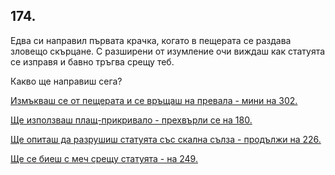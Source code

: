 ## 174.

Едва си направил първата крачка, когато в пещерата се раздава
зловещо скърцане. С разширени от изумление очи виждаш как
статуята се изправя и бавно тръгва срещу теб.

Какво ще направиш сега?

[Измъкваш се от пещерата и се връщаш на превала - мини на 302.](./302)

[Ще използваш плащ-прикривало - прехвърли се на 180.](./180)

[Ще опиташ да разрушиш статуята със скална сълза - продължи на
226.](./226)

[Ще се биеш с меч срещу статуята - на 249.](./249)
